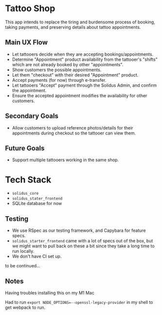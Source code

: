 # Tattoo Shop

This app intends to replace the tiring and burdensome process of booking, taking payments, and preserving details about tattoo appointments. 

## Main UX Flow
* Let tattooers decide when they are accepting bookings/appointments.
* Determine "Appointment" product availability from the tattooer's "shifts" which are not already booked by other "appointments".
* Show customers the possible appointments.
* Let them "checkout" with their desired "Appointment" product.
* Accept payments (for now) through e-transfer.
* Let tattooers "Accept" payment through the Solidus Admin, and confirm the appointment.
* Ensure the accepted appointment modifies the availability for other customers.

## Secondary Goals
* Allow customers to upload reference photos/details for their appointments during checkout so the tattooer can view them.

## Future Goals
* Support multiple tattooers working in the same shop.


# Tech Stack
*  `solidus_core`
* `solidus_stater_frontend`
* SQLite database for now

## Testing
* We use RSpec as our testing framework, and Capybara for feature specs.
* `solidus_starter_frontend` came with a lot of specs out of the box, but we might want to pull back on these a bit since they take a long time to run locally.
* We don't have CI set up.

to be continued...




## Notes

Having troubles installing this on my M1 Mac

Had to run  `export NODE_OPTIONS=--openssl-legacy-provider` in my shell to get webpack to run.

